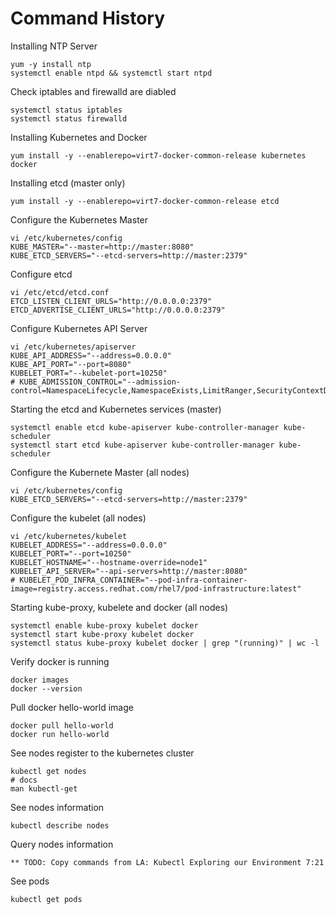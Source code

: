 
Command History
===============

Installing NTP Server

    yum -y install ntp
    systemctl enable ntpd && systemctl start ntpd

Check iptables and firewalld are diabled

    systemctl status iptables
    systemctl status firewalld

Installing Kubernetes and Docker

    yum install -y --enablerepo=virt7-docker-common-release kubernetes docker

Installing etcd (master only)

    yum install -y --enablerepo=virt7-docker-common-release etcd

Configure the Kubernetes Master

    vi /etc/kubernetes/config
    KUBE_MASTER="--master=http://master:8080"   
    KUBE_ETCD_SERVERS="--etcd-servers=http://master:2379" 

Configure etcd

    vi /etc/etcd/etcd.conf
    ETCD_LISTEN_CLIENT_URLS="http://0.0.0.0:2379"
    ETCD_ADVERTISE_CLIENT_URLS="http://0.0.0.0:2379"

Configure Kubernetes API Server

    vi /etc/kubernetes/apiserver
    KUBE_API_ADDRESS="--address=0.0.0.0"
    KUBE_API_PORT="--port=8080"
    KUBELET_PORT="--kubelet-port=10250"
    # KUBE_ADMISSION_CONTROL="--admission-control=NamespaceLifecycle,NamespaceExists,LimitRanger,SecurityContextDeny,ServiceAccount,ResourceQuota"

Starting the etcd and Kubernetes services (master)

    systemctl enable etcd kube-apiserver kube-controller-manager kube-scheduler
    systemctl start etcd kube-apiserver kube-controller-manager kube-scheduler

Configure the Kubernete Master (all nodes)

    vi /etc/kubernetes/config
    KUBE_ETCD_SERVERS="--etcd-servers=http://master:2379"

Configure the kubelet (all nodes)

    vi /etc/kubernetes/kubelet
    KUBELET_ADDRESS="--address=0.0.0.0"
    KUBELET_PORT="--port=10250"
    KUBELET_HOSTNAME="--hostname-override=node1"
    KUBELET_API_SERVER="--api-servers=http://master:8080"
    # KUBELET_POD_INFRA_CONTAINER="--pod-infra-container-image=registry.access.redhat.com/rhel7/pod-infrastructure:latest"

Starting kube-proxy, kubelete and docker (all nodes)

    systemctl enable kube-proxy kubelet docker
    systemctl start kube-proxy kubelet docker
    systemctl status kube-proxy kubelet docker | grep "(running)" | wc -l

Verify docker is running

    docker images
    docker --version

Pull docker hello-world image

    docker pull hello-world
    docker run hello-world

See nodes register to the kubernetes cluster

    kubectl get nodes
    # docs
    man kubectl-get

See nodes information

    kubectl describe nodes

Query nodes information

    ** TODO: Copy commands from LA: Kubectl Exploring our Environment 7:21

See pods

    kubectl get pods
